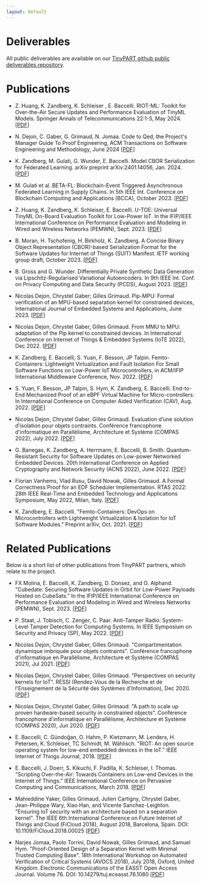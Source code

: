 ```yaml
---
layout: default
---
```

# Deliverables

All public deliverables are available on our [TinyPART github public deliverables repository](https://github.com/TinyPART/PublicDeliverables).

# Publications

- Z. Huang, K. Zandberg, K. Schleiser , E. Baccelli. RIOT-ML: Toolkit for Over-the-Air Secure Updates and Performance Evaluation of TinyML Models. Springer Annals of Telecommunications 22:1-5, May 2024.[[PDF](https://link.springer.com/content/pdf/10.1007/s12243-024-01041-5.pdf)]

- N. Dejon, C. Gaber, G. Grimaud, N. Jomaa. Code to Qed, the Project's Manager Guide To Proof Engineering, ACM Transactions on Software Engineering and Methodology, June 2024 [[PDF](https://hal.science/hal-04600011)]

- K. Zandberg, M. Gulati, G. Wunder, E. Baccelli. Model CBOR Serialization for Federated Learning. arXiv preprint arXiv:2401.14056, Jan. 2024. [[PDF](https://arxiv.org/pdf/2401.14056.pdf)]

- M. Gulati et al. BETA-FL: Blockchain-Event Triggered Asynchronous Federated Learning in Supply Chains. In 5th IEEE Int. Conference on Blockchain Computing and Applications (BCCA), October 2023. [[PDF](https://easychair.org/publications/preprint/pZdN)]

- Z. Huang, K. Zandberg, K. Schleiser, E. Baccelli. U-TOE: Universal TinyML On-Board Evaluation Toolkit for Low-Power IoT. In the IFIP/IEEE International Conference on Performance Evaluation and Modeling in Wired and Wireless Networks (PEMWN), Sept. 2023. [[PDF](https://hal.science/hal-04382496/document)]

- B. Moran, H. Tschofenig, H. Birkholz, K. Zandberg. A Concise Binary Object Representation (CBOR)-based Serialization Format for the Software Updates for Internet of Things (SUIT) Manifest. IETF working group draft, October 2023. [[PDF](https://datatracker.ietf.org/doc/pdf/draft-ietf-suit-manifest-24)]

- B. Gross and G. Wunder. Differentially Private Synthetic Data Generation via Lipschitz-Regularised Variational Autoencoders. In 9th IEEE Int. Conf. on Privacy Computing and Data Security (PCDS), August 2023. [[PDF](https://arxiv.org/abs/2304.11336)]

-  Nicolas Dejon, Chrystel Gaber; Gilles Grimaud. Pip-MPU: Formal verification of an MPU-based separation kernel for constrained devices, International Journal of Embedded Systems and Applications, June 2023. [[PDF](https://hal.science/hal-04185923/document)]

-  Nicolas Dejon, Chrystel Gaber, Gilles Grimaud. From MMU to MPU: adaptation of the Pip kernel to constrained devices. In International Conference on Internet of Things & Embedded Systems (IoTE 2022), Dec 2022. [[PDF](https://hal.archives-ouvertes.fr/hal-03705114/document)]

- K. Zandberg, E. Baccelli, S. Yuan, F. Besson, JP Talpin. Femto-Containers: Lightweight Virtualization and Fault Isolation For Small Software Functions on Low-Power IoT Microcontrollers, in ACM/IFIP International Middleware Conference, Nov. 2022. [[PDF](https://arxiv.org/pdf/2210.03432.pdf)]

- S. Yuan, F. Besson, JP Talpin, S. Hym, K. Zandberg, E. Baccelli. End-to-End Mechanized Proof of an eBPF Virtual Machine for Micro-controllers. In International Conference on Computer Aided Verification (CAV), Aug. 2022. [[PDF](https://www.irisa.fr/prive/talpin/papers/cav22.pdf)]

-  Nicolas Dejon, Chrystel Gaber, Gilles Grimaud. Evaluation d’une solution d’isolation pour objets contraints. Conférence francophone d'informatique en Parallélisme, Architecture et Système (COMPAS 2022), July 2022. [[PDF](https://hal.archives-ouvertes.fr/hal-03710419/document)]

- G. Banegas, K. Zandberg, A. Herrmann, E. Baccelli, B. Smith. Quantum-Resistant Security for Software Updates on Low-power Networked Embedded Devices. 20th International Conference on
Applied Cryptography and Network Security (ACNS 2022), June 2022. [[PDF](https://eprint.iacr.org/2021/781.pdf)]

- Florian Vanhems, Vlad Rusu, David Nowak, Gilles Grimaud. A Formal Correctness Proof for an EDF Scheduler Implementation. RTAS 2022: 28th IEEE Real-Time and Embedded Technology and Applications Symposium, May 2022, Milan, Italy. [[PDF](https://hal.inria.fr/hal-03671598v2/document)]

- K. Zandberg, E. Baccelli. "Femto-Containers: DevOps on Microcontrollers with Lightweight Virtualization & Isolation for IoT Software Modules." Preprint arXiv, Oct. 2021. [[PDF](https://arxiv.org/pdf/2106.12553.pdf)]




# Related Publications
Below is a short list of other publications from TinyPART partners, which relate to the project.

- FX Molina, E. Baccelli, K. Zandberg, D. Donsez, and O. Alphand. "Cubedate: Securing Software Updates in Orbit for Low-Power Payloads Hosted on CubeSats." In the IFIP/IEEE International Conference on Performance Evaluation and Modeling in Wired and Wireless Networks (PEMWN), Sept. 2023. [[PDF](https://hal.science/hal-04382485/document)]


- P. Staat, J. Tobisch, C. Zenger, C. Paar. Anti-Tamper Radio: System-Level Tamper Detection for Computing Systems. In IEEE Symposium on Security and Privacy (SP), May 2022. [[PDF](https://ieeexplore.ieee.org/stamp/stamp.jsp?arnumber=9833631&casa_token=jwjRlbbAbEQAAAAA:o57OzfPgvLMyayNvlSgHeUev5D1hQe64iWdm3M73GmcPiuDzzN6Q2PSaXI1XAk1YThq-SxeuVw&tag=1)]

- Nicolas Dejon, Chrystel Gaber, Gilles Grimaud. "Compartimentation dynamique imbriquée pour objets contraints". Conférence francophone d'informatique en Parallélisme, Architecture et Système (COMPAS 2021), Jul 2021.  [[PDF](https://hal.archives-ouvertes.fr/hal-03318078/document)]

- Nicolas Dejon, Chrystel Gaber, Gilles Grimaud. "Perspectives on security kernels for IoT". RESSI (Rendez-Vous de la Recherche et de l'Enseignement de la Sécurité des Systèmes d'Information), Dec 2020. [[PDF](https://hal.archives-ouvertes.fr/hal-03102252/document)]

- Nicolas Dejon, Chrystel Gaber, Gilles Grimaud. "A path to scale up proven hardware-based security in constrained objects". Conférence francophone d'informatique en Parallélisme, Architecture et Système (COMPAS 2020), Jun 2020. [[PDF](https://hal.archives-ouvertes.fr/hal-03318088/document)]

- E. Baccelli, C. Gündoğan, O. Hahm, P. Kietzmann, M. Lenders, H. Petersen, K. Schleiser, TC Schmidt, M. Wählisch. "RIOT: An open source operating system for low-end embedded devices in the IoT." IEEE Internet of Things Journal, 2018. [[PDF](https://ieeexplore.ieee.org/stamp/stamp.jsp?arnumber=8315125)]


- E. Baccelli, J. Doerr, S. Kikuchi, F. Padilla, K. Schleiser, I. Thomas. "Scripting Over-the-Air: Towards Containers on Low-end Devices in the Internet of Things." IEEE International Conference on Pervasive Computing and Communications, March 2018. [[PDF](https://hal.inria.fr/hal-01766610/document)]

- Mahieddine Yaker, Gilles Grimaud, Julien Cartigny, Chrystel Gaber, Jean-Philippe Wary, Xiao Han, and Vicente Sanchez-Leighton. "Ensuring IoT security with an architecture based on a separation kernel". The IEEE 6th International Conference on Future Internet of Things and Cloud (FiCloud 2018), August 2018, Barcelona, Spain. DOI: 10.1109/FiCloud.2018.00025 [[PDF](https://ieeexplore.ieee.org/document/8458002)]

- Narjes Jomaa, Paolo Torrini, David Nowak, Gilles Grimaud, and Samuel Hym. "Proof-Oriented Design of a Separation Kernel with Minimal Trusted Computing Base". 18th International Workshop on Automated Verification of Critical Systems (AVOCS 2018), July 2018, Oxford, United Kingdom. Electronic Communications of the EASST Open Access Journal. Volume 76. DOI: 10.14279/tuj.eceasst.76.1080 [[PDF](https://hal.archives-ouvertes.fr/hal-01816830v2/document)]





